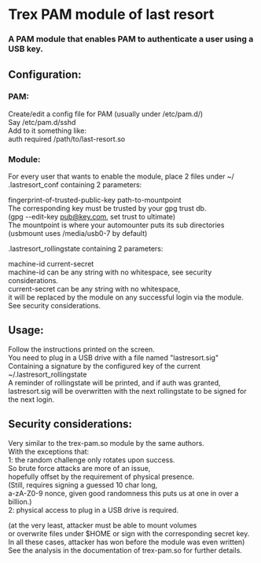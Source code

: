 # Trex PAM module of last resort

### A PAM module that enables PAM to authenticate a user using a USB key.

## Configuration:
### PAM:
Create/edit a config file for PAM (usually under /etc/pam.d/)  
Say /etc/pam.d/sshd  
Add to it something like:  
auth	required	/path/to/last-resort.so  
### Module:
For every user that wants to enable the module, place 2 files under ~/  
.lastresort_conf
containing 2 parameters:  

fingerprint-of-trusted-public-key path-to-mountpoint  
The corresponding key must be trusted by your gpg trust db.  
(gpg --edit-key pub@key.com, set trust to ultimate)  
The mountpoint is where your automounter puts its sub directories  
(usbmount uses /media/usb0-7 by default)  

.lastresort_rollingstate
containing 2 parameters:  

machine-id current-secret  
machine-id can be any string with no whitespace, see security considerations.  
current-secret can be any string with no whitespace,  
it will be replaced by the module on any successful login via the module.  
See security considerations.  

## Usage:
Follow the instructions printed on the screen.  
You need to plug in a USB drive with a file named "lastresort.sig"  
Containing a signature by the configured key of the current ~/.lastresort_rollingstate  
A reminder of rollingstate will be printed, and if auth was granted,  
lastresort.sig will be overwritten with the next rollingstate to be signed for the next login.  

## Security considerations:
Very similar to the trex-pam.so module by the same authors.  
With the exceptions that:  
1: the random challenge only rotates upon success.  
So brute force attacks are more of an issue,  
hopefully offset by the requirement of physical presence.  
(Still, requires signing a guessed 10 char long,  
a-zA-Z0-9 nonce, given good randomness this puts us at one in over a billion.)  
2: physical access to plug in a USB drive is required.  

(at the very least, attacker must be able to mount volumes  
or overwrite files under $HOME or sign with the corresponding secret key.  
In all these cases, attacker has won before the module was even written)  
See the analysis in the documentation of trex-pam.so for further details.  

